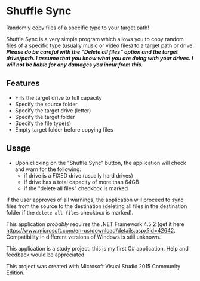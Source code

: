 # Shuffle Sync
 Randomly copy files of a specific type to your target path!

Shuffle Sync is a very simple program which allows you to
copy random files of a specific type (usually music or
video files) to a target path or drive.
***Please do be careful with the "Delete all files" option
and the target drive/path. I assume that you know what you are
doing with your drives. I will not be liable for any damages
you incur from this.***

## Features
* Fills the target drive to full capacity
* Specify the source folder
* Specify the target drive (letter)
* Specify the target folder
* Specify the file type(s)
* Empty target folder before copying files

## Usage
* Upon clicking on the "Shuffle Sync" button, the application
will check and warn for the following:
    * if drive is a FIXED drive (usually hard drives)
    * if drive has a total capacity of more than 64GB
    * if the "delete all files" checkbox is marked

If the user approves of all warnings, the application will
proceed to sync files from the source to the destination
(deleting all files in the destination folder if the
`delete all files` checkbox is marked).

This application *probably* requires the .NET Framework 4.5.2
(get it here
https://www.microsoft.com/en-us/download/details.aspx?id=42642.
Compatibility in different versions of Windows is still unknown.

This application is a study project: this is my first C#
application. Help and feedback would be appreciated.

This project was created with Microsoft Visual Studio 2015 Community Edition.